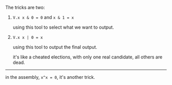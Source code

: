 The tricks are two:

1. `V.x x & 0 = 0` and `x & 1 = x`

   using this tool to select what we want to output.

2. `V.x x | 0 = x`

   using this tool to output the final output.

   it's like a cheated elections, with only one real candidate, all others are dead.

---

in the assembly, `x^x = 0`, it's another trick.
